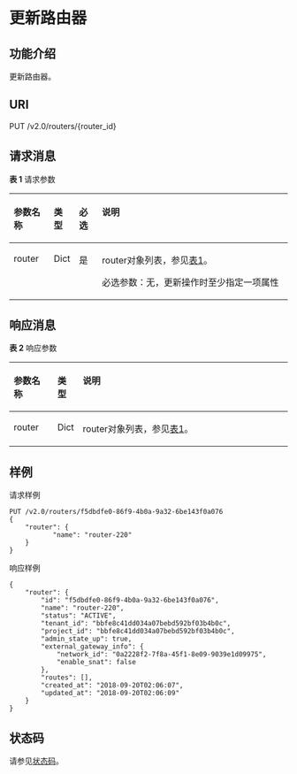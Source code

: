 # 更新路由器<a name="ZH-CN_TOPIC_0060495816"></a>

## 功能介绍<a name="section2668865720589"></a>

更新路由器。

## URI<a name="section6156926920589"></a>

PUT /v2.0/routers/\{router\_id\}

## 请求消息<a name="section3272152320589"></a>

**表 1**  请求参数

<a name="table3319773520589"></a>
<table><thead align="left"><tr id="row680247320589"><th class="cellrowborder" valign="top" width="14.430000000000001%" id="mcps1.2.5.1.1"><p id="p1412942020589"><a name="p1412942020589"></a><a name="p1412942020589"></a>参数名称</p>
</th>
<th class="cellrowborder" valign="top" width="8.25%" id="mcps1.2.5.1.2"><p id="p363234320589"><a name="p363234320589"></a><a name="p363234320589"></a>类型</p>
</th>
<th class="cellrowborder" valign="top" width="8.25%" id="mcps1.2.5.1.3"><p id="p2578437120589"><a name="p2578437120589"></a><a name="p2578437120589"></a>必选</p>
</th>
<th class="cellrowborder" valign="top" width="69.07%" id="mcps1.2.5.1.4"><p id="p815930320589"><a name="p815930320589"></a><a name="p815930320589"></a>说明</p>
</th>
</tr>
</thead>
<tbody><tr id="row5692383620589"><td class="cellrowborder" valign="top" width="14.430000000000001%" headers="mcps1.2.5.1.1 "><p id="p4742802620589"><a name="p4742802620589"></a><a name="p4742802620589"></a>router</p>
</td>
<td class="cellrowborder" valign="top" width="8.25%" headers="mcps1.2.5.1.2 "><p id="p1646487220589"><a name="p1646487220589"></a><a name="p1646487220589"></a>Dict</p>
</td>
<td class="cellrowborder" valign="top" width="8.25%" headers="mcps1.2.5.1.3 "><p id="p5858622220589"><a name="p5858622220589"></a><a name="p5858622220589"></a>是</p>
</td>
<td class="cellrowborder" valign="top" width="69.07%" headers="mcps1.2.5.1.4 "><p id="p63022381205744"><a name="p63022381205744"></a><a name="p63022381205744"></a>router对象列表，参见<a href="路由器API简介-OpenStack.md#table24153696181443">表1</a>。</p>
<p id="p2811868820589"><a name="p2811868820589"></a><a name="p2811868820589"></a>必选参数：无，更新操作时至少指定一项属性</p>
</td>
</tr>
</tbody>
</table>

## 响应消息<a name="section6302125920589"></a>

**表 2**  响应参数

<a name="table444833020589"></a>
<table><thead align="left"><tr id="row3190269720589"><th class="cellrowborder" valign="top" width="15.73%" id="mcps1.2.4.1.1"><p id="p3398165120589"><a name="p3398165120589"></a><a name="p3398165120589"></a>参数名称</p>
</th>
<th class="cellrowborder" valign="top" width="8.99%" id="mcps1.2.4.1.2"><p id="p105036620589"><a name="p105036620589"></a><a name="p105036620589"></a>类型</p>
</th>
<th class="cellrowborder" valign="top" width="75.28%" id="mcps1.2.4.1.3"><p id="p4635141320589"><a name="p4635141320589"></a><a name="p4635141320589"></a>说明</p>
</th>
</tr>
</thead>
<tbody><tr id="row6347701020589"><td class="cellrowborder" valign="top" width="15.73%" headers="mcps1.2.4.1.1 "><p id="p4136417520589"><a name="p4136417520589"></a><a name="p4136417520589"></a>router</p>
</td>
<td class="cellrowborder" valign="top" width="8.99%" headers="mcps1.2.4.1.2 "><p id="p6216386020589"><a name="p6216386020589"></a><a name="p6216386020589"></a>Dict</p>
</td>
<td class="cellrowborder" valign="top" width="75.28%" headers="mcps1.2.4.1.3 "><p id="p3652335220589"><a name="p3652335220589"></a><a name="p3652335220589"></a>router对象列表，参见<a href="路由器API简介-OpenStack.md#table24153696181443">表1</a>。</p>
</td>
</tr>
</tbody>
</table>

## 样例<a name="section6027472020589"></a>

请求样例

```
PUT /v2.0/routers/f5dbdfe0-86f9-4b0a-9a32-6be143f0a076  
{
    "router": {
           "name": "router-220"
    }
}
```

响应样例

```
{
    "router": {
        "id": "f5dbdfe0-86f9-4b0a-9a32-6be143f0a076",
        "name": "router-220",
        "status": "ACTIVE",
        "tenant_id": "bbfe8c41dd034a07bebd592bf03b4b0c",
        "project_id": "bbfe8c41dd034a07bebd592bf03b4b0c",
        "admin_state_up": true,
        "external_gateway_info": {
            "network_id": "0a2228f2-7f8a-45f1-8e09-9039e1d09975",
            "enable_snat": false
        },
        "routes": [],
        "created_at": "2018-09-20T02:06:07",
        "updated_at": "2018-09-20T02:06:09"
    }
}
```

## 状态码<a name="section10470352390"></a>

请参见[状态码](状态码.md)。

